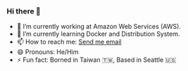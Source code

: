 ### Hi there 👋

- 🔭 I’m currently working at Amazon Web Services (AWS).
- 🌱 I’m currently learning Docker and Distribution System.
- 📫 How to reach me: [Send me email](mailto:taiying.tychen@gmail.com)
- 😄 Pronouns: He/Him
- ⚡ Fun fact: Borned in Taiwan 🇹🇼, Based in Seattle 🇺🇸

<!--
**taiyingchen/taiyingchen** is a ✨ _special_ ✨ repository because its `README.md` (this file) appears on your GitHub profile.

Here are some ideas to get you started:

- 🔭 I’m currently working on ...
- 🌱 I’m currently learning ...
- 👯 I’m looking to collaborate on ...
- 🤔 I’m looking for help with ...
- 💬 Ask me about ...
- 📫 How to reach me: ...
- 😄 Pronouns: ...
- ⚡ Fun fact: ...
-->
